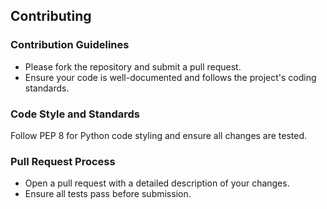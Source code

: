 ## Contributing
### Contribution Guidelines
- Please fork the repository and submit a pull request.
- Ensure your code is well-documented and follows the project's coding standards.

### Code Style and Standards
Follow PEP 8 for Python code styling and ensure all changes are tested.

### Pull Request Process
- Open a pull request with a detailed description of your changes.
- Ensure all tests pass before submission.
